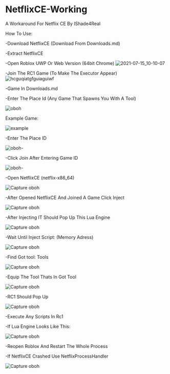 # NetflixCE-Working
A Workaround For Netflix CE By IShade4Real


How To Use:

-Download NetflixCE (Download From Downloads.md)

-Extract NetflixCE

-Open Roblox UWP Or Web Version (64bit Chrome)
![2021-07-15_10-10-07](https://github.com/LoweredCased/NetflixCE-Working/assets/152693425/80fb73ec-aa2a-4a2e-b948-dea92a0f6f26)

-Join The RC1 Game (To Make The Executor Appear)
![hcguqiatgfguiaguiwf](https://github.com/LoweredCased/NetflixCE-Working/assets/152693425/0b1ae39c-aed7-449f-a7ef-30d0c249e61f)

-Game In Downloads.md

-Enter The Place Id (Any Game That Spawns You With A Tool)

![oboh](https://github.com/LoweredCased/NetflixCE-Working/assets/152693425/da0c67f5-2660-4986-bd0c-46c1012ed50f)

Example Game:

![example](https://github.com/LoweredCased/NetflixCE-Working/assets/152693425/3af773d2-30fe-4624-bf02-c4d6651ef882)

-Enter The Place ID

![oboh-](https://github.com/LoweredCased/NetflixCE-Working/assets/152693425/a5bbd54d-28c2-4bdf-ab97-1a864aa723a1)

-Click Join After Entering Game ID

![oboh-](https://github.com/LoweredCased/NetflixCE-Working/assets/152693425/b13e8057-d06a-48bd-afa8-105af82a3fb4)

-Open NetflixCE (netflix-x86_64)

![Capture oboh](https://github.com/LoweredCased/NetflixCE-Working/assets/152693425/f61f981f-11bc-4f26-b73b-3c9cdc16389c)

-After Opened NetflixCE And Joined A Game Click Inject

![Capture oboh](https://github.com/LoweredCased/NetflixCE-Working/assets/152693425/e8c4945e-0892-418d-aa12-22862eafde46)

-After Injecting IT Should Pop Up This Lua Engine

![Capture oboh](https://github.com/LoweredCased/NetflixCE-Working/assets/152693425/e4bc37b6-2601-4a8e-a5b8-b43910bc1e86)

-Wait Until Inject Script: (Memory Adress)

![Capture oboh](https://github.com/LoweredCased/NetflixCE-Working/assets/152693425/aabc2151-7e15-4779-929a-4d47e062c42d)

-Find Got tool:  Tools

![Capture oboh](https://github.com/LoweredCased/NetflixCE-Working/assets/152693425/87206fce-5205-4634-b65d-a23c44042364)

-Equip The Tool Thats In Got Tool

![Capture oboh](https://github.com/LoweredCased/NetflixCE-Working/assets/152693425/807242aa-39e2-4e82-9e1a-42e105ad6566)

-RC1 Should Pop Up

![Capture oboh](https://github.com/LoweredCased/NetflixCE-Working/assets/152693425/9bcf0958-6ff4-4ec9-b40a-60c9c2e24842)

-Execute Any Scripts In Rc1

-If Lua Engine Looks Like This:

![Capture oboh](https://github.com/LoweredCased/NetflixCE-Working/assets/152693425/db9c8d39-1f05-4689-8c9d-c6493c48d43c)

-Reopen Roblox And Restart The Whole Process

-If NetflixCE Crashed Use NetflixProcessHandler

![Capture oboh](https://github.com/LoweredCased/NetflixCE-Working/assets/152693425/bd7f0cfc-b91f-4772-8e5a-95736dbd1d64)





